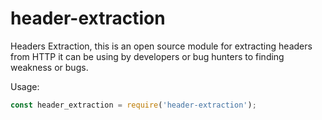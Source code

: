 # header-extraction
Headers Extraction, this is an open source module for extracting headers from HTTP it can be using by developers or bug hunters to finding weakness or bugs.

Usage:
```javascript
const header_extraction = require('header-extraction');
```
